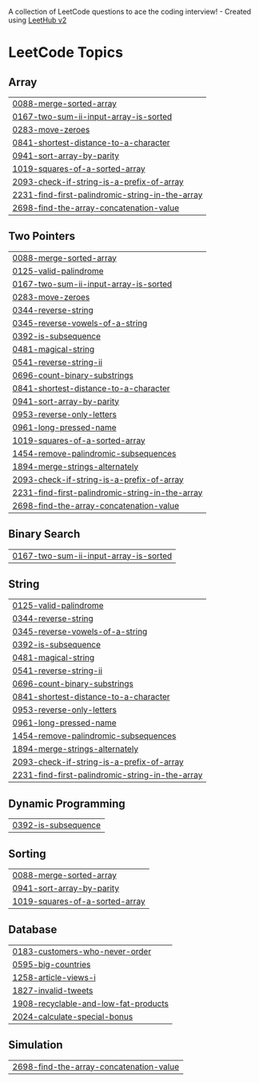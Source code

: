 A collection of LeetCode questions to ace the coding interview! - Created using [LeetHub v2](https://github.com/arunbhardwaj/LeetHub-2.0)
<!---LeetCode Topics Start-->
# LeetCode Topics
## Array
|  |
| ------- |
| [0088-merge-sorted-array](https://github.com/DPG746/CODING/tree/master/0088-merge-sorted-array) |
| [0167-two-sum-ii-input-array-is-sorted](https://github.com/DPG746/CODING/tree/master/0167-two-sum-ii-input-array-is-sorted) |
| [0283-move-zeroes](https://github.com/DPG746/CODING/tree/master/0283-move-zeroes) |
| [0841-shortest-distance-to-a-character](https://github.com/DPG746/CODING/tree/master/0841-shortest-distance-to-a-character) |
| [0941-sort-array-by-parity](https://github.com/DPG746/CODING/tree/master/0941-sort-array-by-parity) |
| [1019-squares-of-a-sorted-array](https://github.com/DPG746/CODING/tree/master/1019-squares-of-a-sorted-array) |
| [2093-check-if-string-is-a-prefix-of-array](https://github.com/DPG746/CODING/tree/master/2093-check-if-string-is-a-prefix-of-array) |
| [2231-find-first-palindromic-string-in-the-array](https://github.com/DPG746/CODING/tree/master/2231-find-first-palindromic-string-in-the-array) |
| [2698-find-the-array-concatenation-value](https://github.com/DPG746/CODING/tree/master/2698-find-the-array-concatenation-value) |
## Two Pointers
|  |
| ------- |
| [0088-merge-sorted-array](https://github.com/DPG746/CODING/tree/master/0088-merge-sorted-array) |
| [0125-valid-palindrome](https://github.com/DPG746/CODING/tree/master/0125-valid-palindrome) |
| [0167-two-sum-ii-input-array-is-sorted](https://github.com/DPG746/CODING/tree/master/0167-two-sum-ii-input-array-is-sorted) |
| [0283-move-zeroes](https://github.com/DPG746/CODING/tree/master/0283-move-zeroes) |
| [0344-reverse-string](https://github.com/DPG746/CODING/tree/master/0344-reverse-string) |
| [0345-reverse-vowels-of-a-string](https://github.com/DPG746/CODING/tree/master/0345-reverse-vowels-of-a-string) |
| [0392-is-subsequence](https://github.com/DPG746/CODING/tree/master/0392-is-subsequence) |
| [0481-magical-string](https://github.com/DPG746/CODING/tree/master/0481-magical-string) |
| [0541-reverse-string-ii](https://github.com/DPG746/CODING/tree/master/0541-reverse-string-ii) |
| [0696-count-binary-substrings](https://github.com/DPG746/CODING/tree/master/0696-count-binary-substrings) |
| [0841-shortest-distance-to-a-character](https://github.com/DPG746/CODING/tree/master/0841-shortest-distance-to-a-character) |
| [0941-sort-array-by-parity](https://github.com/DPG746/CODING/tree/master/0941-sort-array-by-parity) |
| [0953-reverse-only-letters](https://github.com/DPG746/CODING/tree/master/0953-reverse-only-letters) |
| [0961-long-pressed-name](https://github.com/DPG746/CODING/tree/master/0961-long-pressed-name) |
| [1019-squares-of-a-sorted-array](https://github.com/DPG746/CODING/tree/master/1019-squares-of-a-sorted-array) |
| [1454-remove-palindromic-subsequences](https://github.com/DPG746/CODING/tree/master/1454-remove-palindromic-subsequences) |
| [1894-merge-strings-alternately](https://github.com/DPG746/CODING/tree/master/1894-merge-strings-alternately) |
| [2093-check-if-string-is-a-prefix-of-array](https://github.com/DPG746/CODING/tree/master/2093-check-if-string-is-a-prefix-of-array) |
| [2231-find-first-palindromic-string-in-the-array](https://github.com/DPG746/CODING/tree/master/2231-find-first-palindromic-string-in-the-array) |
| [2698-find-the-array-concatenation-value](https://github.com/DPG746/CODING/tree/master/2698-find-the-array-concatenation-value) |
## Binary Search
|  |
| ------- |
| [0167-two-sum-ii-input-array-is-sorted](https://github.com/DPG746/CODING/tree/master/0167-two-sum-ii-input-array-is-sorted) |
## String
|  |
| ------- |
| [0125-valid-palindrome](https://github.com/DPG746/CODING/tree/master/0125-valid-palindrome) |
| [0344-reverse-string](https://github.com/DPG746/CODING/tree/master/0344-reverse-string) |
| [0345-reverse-vowels-of-a-string](https://github.com/DPG746/CODING/tree/master/0345-reverse-vowels-of-a-string) |
| [0392-is-subsequence](https://github.com/DPG746/CODING/tree/master/0392-is-subsequence) |
| [0481-magical-string](https://github.com/DPG746/CODING/tree/master/0481-magical-string) |
| [0541-reverse-string-ii](https://github.com/DPG746/CODING/tree/master/0541-reverse-string-ii) |
| [0696-count-binary-substrings](https://github.com/DPG746/CODING/tree/master/0696-count-binary-substrings) |
| [0841-shortest-distance-to-a-character](https://github.com/DPG746/CODING/tree/master/0841-shortest-distance-to-a-character) |
| [0953-reverse-only-letters](https://github.com/DPG746/CODING/tree/master/0953-reverse-only-letters) |
| [0961-long-pressed-name](https://github.com/DPG746/CODING/tree/master/0961-long-pressed-name) |
| [1454-remove-palindromic-subsequences](https://github.com/DPG746/CODING/tree/master/1454-remove-palindromic-subsequences) |
| [1894-merge-strings-alternately](https://github.com/DPG746/CODING/tree/master/1894-merge-strings-alternately) |
| [2093-check-if-string-is-a-prefix-of-array](https://github.com/DPG746/CODING/tree/master/2093-check-if-string-is-a-prefix-of-array) |
| [2231-find-first-palindromic-string-in-the-array](https://github.com/DPG746/CODING/tree/master/2231-find-first-palindromic-string-in-the-array) |
## Dynamic Programming
|  |
| ------- |
| [0392-is-subsequence](https://github.com/DPG746/CODING/tree/master/0392-is-subsequence) |
## Sorting
|  |
| ------- |
| [0088-merge-sorted-array](https://github.com/DPG746/CODING/tree/master/0088-merge-sorted-array) |
| [0941-sort-array-by-parity](https://github.com/DPG746/CODING/tree/master/0941-sort-array-by-parity) |
| [1019-squares-of-a-sorted-array](https://github.com/DPG746/CODING/tree/master/1019-squares-of-a-sorted-array) |
## Database
|  |
| ------- |
| [0183-customers-who-never-order](https://github.com/DPG746/CODING/tree/master/0183-customers-who-never-order) |
| [0595-big-countries](https://github.com/DPG746/CODING/tree/master/0595-big-countries) |
| [1258-article-views-i](https://github.com/DPG746/CODING/tree/master/1258-article-views-i) |
| [1827-invalid-tweets](https://github.com/DPG746/CODING/tree/master/1827-invalid-tweets) |
| [1908-recyclable-and-low-fat-products](https://github.com/DPG746/CODING/tree/master/1908-recyclable-and-low-fat-products) |
| [2024-calculate-special-bonus](https://github.com/DPG746/CODING/tree/master/2024-calculate-special-bonus) |
## Simulation
|  |
| ------- |
| [2698-find-the-array-concatenation-value](https://github.com/DPG746/CODING/tree/master/2698-find-the-array-concatenation-value) |
<!---LeetCode Topics End-->